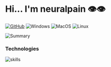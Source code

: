 # Hi... I'm neuralpain 👁👁

[![GitHub](https://img.shields.io/badge/GitHub-100000?style=for-the-badge&logo=github&logoColor=white)](https://github.com/neuralpain) ![Windows](https://img.shields.io/badge/Windows-0078D6?style=for-the-badge&logo=windows&logoColor=white) ![MacOS](https://img.shields.io/badge/mac%20os-000000?style=for-the-badge&logo=apple&logoColor=white) ![Linux](https://img.shields.io/badge/Linux-FCC624?style=for-the-badge&logo=linux&logoColor=black)

![Summary](https://github-profile-summary-cards.vercel.app/api/cards/profile-details?username=neuralpain&theme=vue)

### Technologies

![skills](https://skillicons.dev/icons?i=vscode,git,bash,html,css,js,ts,vue,md,py,nodejs,react&theme=dark)
